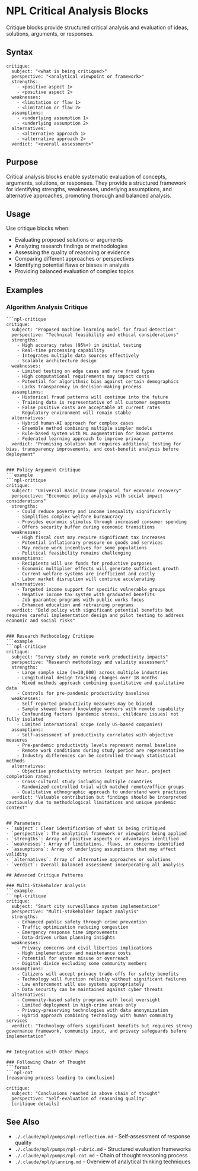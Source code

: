 # NPL Critical Analysis Blocks
Critique blocks provide structured critical analysis and evaluation of ideas, solutions, arguments, or responses.

## Syntax
```npl-critique
critique:
  subject: "<what is being critiqued>"
  perspective: "<analytical viewpoint or framework>"
  strengths:
    - <positive aspect 1>
    - <positive aspect 2>
  weaknesses:
    - <limitation or flaw 1>
    - <limitation or flaw 2>
  assumptions:
    - <underlying assumption 1>
    - <underlying assumption 2>
  alternatives:
    - <alternative approach 1>
    - <alternative approach 2>
  verdict: "<overall assessment>"
```

## Purpose
Critical analysis blocks enable systematic evaluation of concepts, arguments, solutions, or responses. They provide a structured framework for identifying strengths, weaknesses, underlying assumptions, and alternative approaches, promoting thorough and balanced analysis.

## Usage
Use critique blocks when:
- Evaluating proposed solutions or arguments
- Analyzing research findings or methodologies
- Assessing the quality of reasoning or evidence
- Comparing different approaches or perspectives
- Identifying potential flaws or biases in analysis
- Providing balanced evaluation of complex topics

## Examples

### Algorithm Analysis Critique
```example
```npl-critique
critique:
  subject: "Proposed machine learning model for fraud detection"
  perspective: "Technical feasibility and ethical considerations"
  strengths:
    - High accuracy rates (95%+) in initial testing
    - Real-time processing capability
    - Integrates multiple data sources effectively
    - Scalable architecture design
  weaknesses:
    - Limited testing on edge cases and rare fraud types
    - High computational requirements may impact costs
    - Potential for algorithmic bias against certain demographics
    - Lacks transparency in decision-making process
  assumptions:
    - Historical fraud patterns will continue into the future
    - Training data is representative of all customer segments
    - False positive costs are acceptable at current rates
    - Regulatory environment will remain stable
  alternatives:
    - Hybrid human-AI approach for complex cases
    - Ensemble method combining multiple simpler models
    - Rule-based system with ML augmentation for known patterns
    - Federated learning approach to improve privacy
  verdict: "Promising solution but requires additional testing for bias, transparency improvements, and cost-benefit analysis before deployment"
```
```

### Policy Argument Critique
```example
```npl-critique
critique:
  subject: "Universal Basic Income proposal for economic recovery"
  perspective: "Economic policy analysis with social impact considerations"
  strengths:
    - Could reduce poverty and income inequality significantly
    - Simplifies complex welfare bureaucracy
    - Provides economic stimulus through increased consumer spending
    - Offers security buffer during economic transitions
  weaknesses:
    - High fiscal cost may require significant tax increases
    - Potential inflationary pressure on goods and services
    - May reduce work incentives for some populations
    - Political feasibility remains challenging
  assumptions:
    - Recipients will use funds for productive purposes
    - Economic multiplier effects will generate sufficient growth
    - Current welfare systems are inefficient and costly
    - Labor market disruption will continue accelerating
  alternatives:
    - Targeted income support for specific vulnerable groups
    - Negative income tax system with graduated benefits
    - Job guarantee programs with public works focus
    - Enhanced education and retraining programs
  verdict: "Bold policy with significant potential benefits but requires careful implementation design and pilot testing to address economic and social risks"
```
```

### Research Methodology Critique
```example
```npl-critique
critique:
  subject: "Survey study on remote work productivity impacts"
  perspective: "Research methodology and validity assessment"
  strengths:
    - Large sample size (n=10,000) across multiple industries
    - Longitudinal design tracking changes over 18 months
    - Mixed methods approach combining quantitative and qualitative data
    - Controls for pre-pandemic productivity baselines
  weaknesses:
    - Self-reported productivity measures may be biased
    - Sample skewed toward knowledge workers with remote capability
    - Confounding factors (pandemic stress, childcare issues) not fully isolated
    - Limited international scope (only US-based companies)
  assumptions:
    - Self-assessment of productivity correlates with objective measures
    - Pre-pandemic productivity levels represent normal baseline
    - Remote work conditions during study period are representative
    - Industry differences can be controlled through statistical methods
  alternatives:
    - Objective productivity metrics (output per hour, project completion rates)
    - Cross-cultural study including multiple countries
    - Randomized controlled trial with matched remote/office groups
    - Qualitative ethnographic approach to understand work practices
  verdict: "Valuable contribution but findings should be interpreted cautiously due to methodological limitations and unique pandemic context"
```
```

## Parameters
- `subject`: Clear identification of what is being critiqued
- `perspective`: The analytical framework or viewpoint being applied
- `strengths`: Array of positive aspects or advantages identified
- `weaknesses`: Array of limitations, flaws, or concerns identified
- `assumptions`: Array of underlying assumptions that may affect validity
- `alternatives`: Array of alternative approaches or solutions
- `verdict`: Overall balanced assessment incorporating all analysis

## Advanced Critique Patterns

### Multi-Stakeholder Analysis
```example
```npl-critique
critique:
  subject: "Smart city surveillance system implementation"
  perspective: "Multi-stakeholder impact analysis"
  strengths:
    - Enhanced public safety through crime prevention
    - Traffic optimization reducing congestion
    - Emergency response time improvements
    - Data-driven urban planning insights
  weaknesses:
    - Privacy concerns and civil liberties implications
    - High implementation and maintenance costs
    - Potential for system misuse or overreach
    - Digital divide excluding some community members
  assumptions:
    - Citizens will accept privacy trade-offs for safety benefits
    - Technology will function reliably without significant failures
    - Law enforcement will use systems appropriately
    - Data security can be maintained against cyber threats
  alternatives:
    - Community-based safety programs with local oversight
    - Limited deployment in high-crime areas only
    - Privacy-preserving technologies with data anonymization
    - Hybrid approach combining technology with human community services
  verdict: "Technology offers significant benefits but requires strong governance framework, community input, and privacy safeguards before implementation"
```
```

## Integration with Other Pumps

### Following Chain of Thought
```format
```npl-cot
[reasoning process leading to conclusion]
```

```npl-critique
critique:
  subject: "Conclusions reached in above chain of thought"
  perspective: "Self-evaluation of reasoning quality"
  [critique details]
```

## See Also
- `./.claude/npl/pumps/npl-reflection.md` - Self-assessment of response quality
- `./.claude/npl/pumps/npl-rubric.md` - Structured evaluation frameworks
- `./.claude/npl/pumps/npl-cot.md` - Chain of thought reasoning process
- `./.claude/npl/planning.md` - Overview of analytical thinking techniques